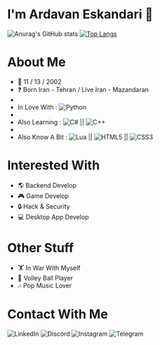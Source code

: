 # I'm <b>Ardavan Eskandari</b> 👋
![Anurag's GitHub stats](https://github-readme-stats.vercel.app/api?username=ardavan8102&show_icons=true&theme=tokyonight)
[![Top Langs](https://github-readme-stats.vercel.app/api/top-langs/?username=ardavan8102&layout=compact)](https://github.com/anuraghazra/github-readme-stats)


# About Me
- 🎂 11 / 13 / 2002 
- ❓ Born Iran - Tehran / Live Iran - Mazandaran
- 
- In Love With :   ![Python](https://img.shields.io/badge/python-3670A0?style=for-the-badge&logo=python&logoColor=ffdd54)
- 
 - Also Learning :   ![C#](https://img.shields.io/badge/c%23-%23239120.svg?style=for-the-badge&logo=c-sharp&logoColor=white) || ![C++](https://img.shields.io/badge/c++-%2300599C.svg?style=for-the-badge&logo=c%2B%2B&logoColor=white)
 - 
 - Also Know A Bit :   ![Lua](https://img.shields.io/badge/lua-%232C2D72.svg?style=for-the-badge&logo=lua&logoColor=white) || ![HTML5](https://img.shields.io/badge/html5-%23E34F26.svg?style=for-the-badge&logo=html5&logoColor=white) || ![CSS3](https://img.shields.io/badge/css3-%231572B6.svg?style=for-the-badge&logo=css3&logoColor=white)

# Interested With
- 🌎 Backend Develop
- 🎮 Game Develop
- 🔒 Hack & Security
- 💻 Desktop App Develop

# Other Stuff
- 🏋️ In War With Myself
- 🏐 Volley Ball Player
- 🎶 Pop Music Lover

# Contact With Me
![LinkedIn](https://img.shields.io/badge/linkedin-%230077B5.svg?style=for-the-badge&logo=linkedin&logoColor=white)
![Discord](https://img.shields.io/badge/%3CServer%3E-%237289DA.svg?style=for-the-badge&logo=discord&logoColor=white)
![Instagram](https://img.shields.io/badge/Instagram-%23E4405F.svg?style=for-the-badge&logo=Instagram&logoColor=white)
![Telegram](https://img.shields.io/badge/Telegram-2CA5E0?style=for-the-badge&logo=telegram&logoColor=white)


<!--
ardavan8102/ardavan8102 is a ✨ special ✨ repository because its `README.md` (this file) appears on your GitHub profile.
You can click the Preview link to take a look at your changes.
--->

